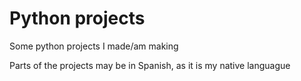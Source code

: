 # Python projects
Some python projects I made/am making

Parts of the projects may be in Spanish, as it is my native languague
